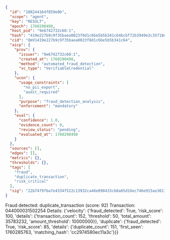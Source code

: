 ```json
{
  "id": "108244164f859e0b",
  "scope": "agent",
  "key": "RESULT",
  "epoch": 1760290498,
  "host_pid": "9e6742732c60:1",
  "hash": "419e227b9c9f35baea0023f8d1c6be5b5b341c64bcbf72b3949e3c35f18dc0e4",
  "cid": "QmV1419e227b9c9f35baea0023f8d1c6be5b5b341c64",
  "aicp": {
    "prov": {
      "issuer": "9e6742732c60:1",
      "created_at": 1760290498,
      "method": "automated_fraud_detection",
      "vc_type": "VerifiableCredential"
    },
    "ucon": {
      "usage_constraints": [
        "no_pii_export",
        "audit_required"
      ],
      "purpose": "fraud_detection_analysis",
      "enforcement": "mandatory"
    },
    "eval": {
      "confidence": 1.0,
      "evidence_count": 0,
      "review_status": "pending",
      "evaluated_at": 1760290498
    }
  },
  "sources": [],
  "edges": [],
  "metrics": {},
  "thresholds": {},
  "tags": [
    "fraud",
    "duplicate_transaction",
    "risk_critical"
  ],
  "sig": "22b7479fba7e4334f522c13932ca46e098433cb8a65d16ec746e915ae3011893"
}
```

Fraud detected: duplicate_transaction (score: 92)
Transaction: 044000031502254
Details: {'velocity': {'fraud_detected': True, 'risk_score': 100, 'details': {'transaction_count': 152, 'threshold': 50, 'total_amount': 35783232, 'amount_threshold': 10000000}}, 'duplicate': {'fraud_detected': True, 'risk_score': 85, 'details': {'duplicate_count': 151, 'first_seen': 1760285763, 'matching_hash': 'cc2974580ec11a3c'}}}